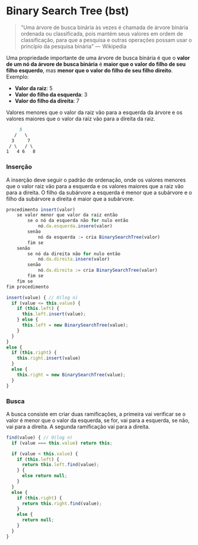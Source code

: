 # Binary Search Tree (bst)

> "Uma árvore de busca binária às vezes é chamada de árvore binária ordenada ou classificada, pois mantém seus valores em ordem de classificação, para que a pesquisa e outras operações possam usar o princípio da pesquisa binária" —  Wikipedia

Uma propriedade importante de uma árvore de busca binária é que o **valor de um nó da árvore de busca binária** é **maior que o valor do filho de seu filho esquerdo**, mas **menor que o valor do filho de seu filho direito**. Exemplo:

- **Valor da raiz**: 5
- **Valor do filho da esquerda**: 3
- **Valor do filho da direita**: 7

Valores menores que o valor da raiz vão para a esquerda da árvore e os valores maiores que o valor da raiz vão para a direita da raiz.

```md
     5
   /   \
  3     7
 / \   / \
1   4 6   8
```

### Inserção

A inserção deve seguir o padrão de ordenação, onde os valores menores que o valor raiz vão para a esquerda e os valores maiores que a raiz vão para a direita. O filho da subárvore a esquerda é menor que a subárvore e o filho da subárvore a direita é maior que a subárvore.

```js
procedimento insert(valor)
    se valor menor que valor da raiz então
        se o nó da esquerda não for nulo então
            nó.da.esquerda.insere(valor)
        senão
            nó da esquerda := cria BinarySearchTree(valor)
        fim se
    senão
        se nó da direita não for nulo então
            nó.da.direita.insere(valor)
        senão
            nó.da.direita := cria BinarySearchTree(valor)
        fim se
    fim se
fim procedimento
```


```js
insert(value) { // O(log n)
  if (value <= this.value) {
    if (this.left) {
      this.left.insert(value);
    } else {
      this.left = new BinarySearchTree(value);
    }
  }
}
else {
  if (this.right) {
    this.right.insert(value)
  }
  else {
    this.right = new BinarySearchTree(value);
  }
}
```

### Busca

A busca consiste em criar duas ramificações, a primeira vai verificar se o valor é menor que o valor da esquerda, se for, vai para a esquerda, se não, vai para a direita. A segunda ramificação vai para a direita.

```js
find(value) { // O(log n)
  if (value === this.value) return this;

  if (value < this.value) {
    if (this.left) {
      return this.left.find(value);
    } {
      else return null;
    }
  }
  else {
    if (this.right) {
      return this.right.find(value);
    }
    else {
      return null;
    }
  }
}
```
